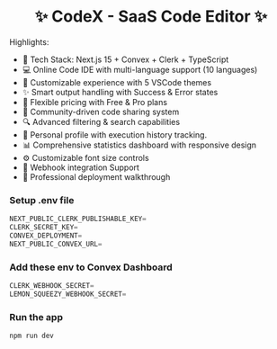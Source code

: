 <h1 align="center">✨ CodeX - SaaS Code Editor ✨</h1>

Highlights:

- 🚀 Tech Stack: Next.js 15 + Convex + Clerk + TypeScript
- 💻 Online Code IDE with multi-language support (10 languages)
- 🎨 Customizable experience with 5 VSCode themes
- ✨ Smart output handling with Success & Error states
- 💎 Flexible pricing with Free & Pro plans
- 🤝 Community-driven code sharing system
- 🔍 Advanced filtering & search capabilities
- 👤 Personal profile with execution history tracking.
- 📊 Comprehensive statistics dashboard with responsive design
- ⚙️ Customizable font size controls
- 🔗   Webhook integration Support
- 🌟 Professional deployment walkthrough

### Setup .env file

```js
NEXT_PUBLIC_CLERK_PUBLISHABLE_KEY=
CLERK_SECRET_KEY=    
CONVEX_DEPLOYMENT=
NEXT_PUBLIC_CONVEX_URL=
```

### Add these env to Convex Dashboard

```js
CLERK_WEBHOOK_SECRET=
LEMON_SQUEEZY_WEBHOOK_SECRET=
```

### Run the app

```shell
npm run dev
```